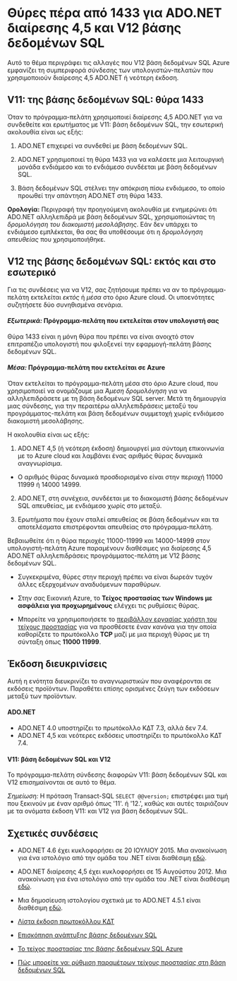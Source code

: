 <properties 
    pageTitle="Θύρες πέρα από 1433 για βάση δεδομένων SQL | Microsoft Azure"
    description="Μερικές φορές συνδέσεις προγράμματος-πελάτη από ADO.NET V12 βάσης δεδομένων SQL Azure παρακάμψετε το διακομιστή μεσολάβησης και να αλληλεπιδράσουν απευθείας με τη βάση δεδομένων. Θύρες εκτός από 1433 γίνονται σημαντικές."
    services="sql-database"
    documentationCenter=""
    authors="MightyPen"
    manager="jhubbard"
    editor="" />


<tags 
    ms.service="sql-database" 
    ms.workload="drivers"
    ms.tgt_pltfrm="na" 
    ms.devlang="na" 
    ms.topic="article" 
    ms.date="08/17/2016"
    ms.author="annemill"/>


# <a name="ports-beyond-1433-for-adonet-45-and-sql-database-v12"></a>Θύρες πέρα από 1433 για ADO.NET διαίρεσης 4,5 και V12 βάσης δεδομένων SQL


Αυτό το θέμα περιγράφει τις αλλαγές που V12 βάση δεδομένων SQL Azure εμφανίζει τη συμπεριφορά σύνδεσης των υπολογιστών-πελατών που χρησιμοποιούν διαίρεσης 4,5 ADO.NET ή νεότερη έκδοση.


## <a name="v11-of-sql-database-port-1433"></a>V11: της βάσης δεδομένων SQL: θύρα 1433


Όταν το πρόγραμμα-πελάτη χρησιμοποιεί διαίρεσης 4,5 ADO.NET για να συνδεθείτε και ερωτήματος με V11: βάση δεδομένων SQL, την εσωτερική ακολουθία είναι ως εξής:


1. ADO.NET επιχειρεί να συνδεθεί με βάση δεδομένων SQL.

2. ADO.NET χρησιμοποιεί τη θύρα 1433 για να καλέσετε μια λειτουργική μονάδα ενδιάμεσο και το ενδιάμεσο συνδέεται με βάση δεδομένων SQL.

3. Βάση δεδομένων SQL στέλνει την απόκριση πίσω ενδιάμεσο, το οποίο προωθεί την απάντηση ADO.NET στη θύρα 1433.


**Ορολογία:** Περιγραφή την προηγούμενη ακολουθία με ενημερώνει ότι ADO.NET αλληλεπιδρά με βάση δεδομένων SQL, χρησιμοποιώντας τη *δρομολόγηση του διακομιστή μεσολάβησης*. Εάν δεν υπάρχει το ενδιάμεσο εμπλέκεται, θα σας θα υποθέσουμε ότι η *δρομολόγηση απευθείας* που χρησιμοποιήθηκε.


## <a name="v12-of-sql-database-outside-vs-inside"></a>V12 της βάσης δεδομένων SQL: εκτός και στο εσωτερικό


Για τις συνδέσεις για να V12, σας ζητήσουμε πρέπει να αν το πρόγραμμα-πελάτη εκτελείται *εκτός* ή *μέσα* στο όριο Azure cloud. Οι υποενότητες συζητήσετε δύο συνηθισμένα σενάρια.


#### <a name="outside-client-runs-on-your-desktop-computer"></a>*Εξωτερικά:* Πρόγραμμα-πελάτη που εκτελείται στον υπολογιστή σας


Θύρα 1433 είναι η μόνη θύρα που πρέπει να είναι ανοιχτό στον επιτραπέζιο υπολογιστή που φιλοξενεί την εφαρμογή-πελάτη βάσης δεδομένων SQL.


#### <a name="inside-client-runs-on-azure"></a>*Μέσα:* Πρόγραμμα-πελάτη που εκτελείται σε Azure


Όταν εκτελείται το πρόγραμμα-πελάτη μέσα στο όριο Azure cloud, που χρησιμοποιεί να ονομάζουμε μια *Άμεση δρομολόγηση* για να αλληλεπιδράσετε με τη βάση δεδομένων SQL server. Μετά τη δημιουργία μιας σύνδεσης, για την περαιτέρω αλληλεπιδράσεις μεταξύ του προγράμματος-πελάτη και βάση δεδομένων συμμετοχή χωρίς ενδιάμεσο διακομιστή μεσολάβησης.


Η ακολουθία είναι ως εξής:


1. ADO.NET 4,5 (ή νεότερη έκδοση) δημιουργεί μια σύντομη επικοινωνία με το Azure cloud και λαμβάνει ένας αριθμός θύρας δυναμικά αναγνωρίσιμα.
 - Ο αριθμός θύρας δυναμικά προσδιορισμένο είναι στην περιοχή 11000 11999 ή 14000 14999.

2. ADO.NET, στη συνέχεια, συνδέεται με το διακομιστή βάσης δεδομένων SQL απευθείας, με ενδιάμεσο χωρίς στο μεταξύ.

3. Ερωτήματα που έχουν σταλεί απευθείας σε βάση δεδομένων και τα αποτελέσματα επιστρέφονται απευθείας στο πρόγραμμα-πελάτη.


Βεβαιωθείτε ότι η θύρα περιοχές 11000-11999 και 14000-14999 στον υπολογιστή-πελάτη Azure παραμένουν διαθέσιμες για διαίρεσης 4,5 ADO.NET αλληλεπιδράσεις προγράμματος-πελάτη με V12 βάσης δεδομένων SQL.

- Συγκεκριμένα, θύρες στην περιοχή πρέπει να είναι δωρεάν τυχόν άλλες εξερχομένων αναδυόμενων παραθύρων.

- Στην σας Εικονική Azure, το **Τείχος προστασίας των Windows με ασφάλεια για προχωρημένους** ελέγχει τις ρυθμίσεις θύρας.
 - Μπορείτε να χρησιμοποιήσετε το [περιβάλλον εργασίας χρήστη του τείχους προστασίας](http://msdn.microsoft.com/library/cc646023.aspx) για να προσθέσετε έναν κανόνα για την οποία καθορίζετε το πρωτόκολλο **TCP** μαζί με μια περιοχή θύρας με τη σύνταξη όπως **11000 11999**.


## <a name="version-clarifications"></a>Έκδοση διευκρινίσεις


Αυτή η ενότητα διευκρινίζει το αναγνωριστικών που αναφέρονται σε εκδόσεις προϊόντων. Παραθέτει επίσης ορισμένες ζεύγη των εκδόσεων μεταξύ των προϊόντων.


#### <a name="adonet"></a>ADO.NET


- ADO.NET 4.0 υποστηρίζει το πρωτόκολλο ΚΔΤ 7.3, αλλά δεν 7.4.
- ADO.NET 4,5 και νεότερες εκδόσεις υποστηρίζει το πρωτόκολλο ΚΔΤ 7.4.


#### <a name="sql-database-v11-and-v12"></a>V11: βάση δεδομένων SQL και V12


Το πρόγραμμα-πελάτη σύνδεσης διαφορών V11: βάση δεδομένων SQL και V12 επισημαίνονται σε αυτό το θέμα.


*Σημείωση:* Η πρόταση Transact-SQL `SELECT @@version;` επιστρέφει μια τιμή που ξεκινούν με έναν αριθμό όπως '11'. ή '12.', καθώς και αυτές ταιριάζουν με τα ονόματα έκδοση V11: και V12 για βάση δεδομένων SQL.


## <a name="related-links"></a>Σχετικές συνδέσεις


- ADO.NET 4.6 έχει κυκλοφορήσει σε 20 ΙΟΥΛΙΟΥ 2015. Μια ανακοίνωση για ένα ιστολόγιο από την ομάδα του .NET είναι διαθέσιμη [εδώ](http://blogs.msdn.com/b/dotnet/archive/2015/07/20/announcing-net-framework-4-6.aspx).


- ADO.NET διαίρεσης 4,5 έχει κυκλοφορήσει σε 15 Αυγούστου 2012. Μια ανακοίνωση για ένα ιστολόγιο από την ομάδα του .NET είναι διαθέσιμη [εδώ](http://blogs.msdn.com/b/dotnet/archive/2012/08/15/announcing-the-release-of-net-framework-4-5-rtm-product-and-source-code.aspx).
 - Μια δημοσίευση ιστολογίου σχετικά με το ADO.NET 4.5.1 είναι διαθέσιμη [εδώ](http://blogs.msdn.com/b/dotnet/archive/2013/06/26/announcing-the-net-framework-4-5-1-preview.aspx).


- [Λίστα έκδοση πρωτοκόλλου ΚΔΤ](http://www.freetds.org/userguide/tdshistory.htm)


- [Επισκόπηση ανάπτυξης βάσης δεδομένων SQL](sql-database-develop-overview.md)


- [Το τείχος προστασίας της βάσης δεδομένων SQL Azure](sql-database-firewall-configure.md)


- [Πώς μπορείτε να: ρύθμιση παραμέτρων τείχους προστασίας στη βάση δεδομένων SQL](sql-database-configure-firewall-settings.md)

